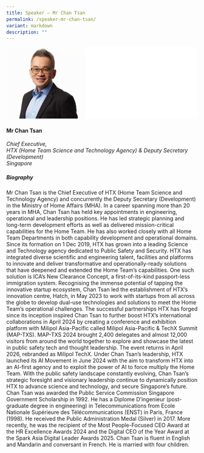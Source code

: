 ```yaml
---
title: Speaker – Mr Chan Tsan
permalink: /speaker-mr-chan-tsan/
variant: markdown
description: ""
---
```

![](/images/2025%20speakers/Mr_Chan_Tsan.png)
#### **Mr Chan Tsan**

*Chief Executive, <br> HTX (Home Team Science and Technology Agency) &amp; Deputy Secretary (Development)<br>Singapore*

##### **Biography**
Mr Chan Tsan is the Chief Executive of HTX (Home Team Science and Technology Agency) and concurrently the Deputy Secretary (Development) in the Ministry of Home Affairs (MHA). In a career spanning more than 20 years in MHA, Chan Tsan has held key appointments in engineering, operational and leadership positions. He has led strategic planning and long-term development efforts as well as delivered mission-critical capabilities for the Home Team. He has also worked closely with all Home Team Departments in both capability development and operational domains. Since its formation on 1 Dec 2019, HTX has grown into a leading Science and Technology agency dedicated to Public Safety and Security. HTX has integrated diverse scientific and engineering talent, facilities and platforms to innovate and deliver transformative and operationally-ready solutions that have deepened and extended the Home Team’s capabilities. One such solution is ICA’s New Clearance Concept, a first-of-its-kind passport-less immigration system. Recognising the immense potential of tapping the innovative startup ecosystem, Chan Tsan led the establishment of HTX’s innovation centre, Hatch, in May 2023 to work with startups from all across the globe to develop dual-use technologies and solutions to meet the Home Team’s operational challenges. The successful partnerships HTX has forged since its inception inspired Chan Tsan to further boost HTX’s international collaborations in April 2024 by creating a conference and exhibition platform with Milipol Asia-Pacific called Milipol Asia-Pacific &amp; TechX Summit (MAP-TXS). MAP-TXS 2024 brought 2,400 delegates and almost 12,000 visitors from around the world together to explore and showcase the latest in public safety tech and thought leadership. The event returns in April 2026, rebranded as Milipol TechX. Under Chan Tsan’s leadership, HTX launched its AI Movement in June 2024 with the aim to transform HTX into an AI-first agency and to exploit the power of AI to force multiply the Home Team. With the public safety landscape constantly evolving, Chan Tsan’s strategic foresight and visionary leadership continue to dynamically position HTX to advance science and technology, and secure Singapore’s future. Chan Tsan was awarded the Public Service Commission Singapore Government Scholarship in 1992. He has a Diplome D’ingenieur (post-graduate degree in engineering) in Telecommunications from Ecole Nationale Supérieure des Télécommunications (ENST) in Paris, France (1998). He received the Public Administration Medal (Silver) in 2017. More recently, he was the recipient of the Most People-Focused CEO Award at the HR Excellence Awards 2024 and the Digital CEO of the Year Award at the Spark Asia Digital Leader Awards 2025. Chan Tsan is fluent in English and Mandarin and conversant in French. He is married with four children.